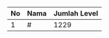 | No | Nama            | Jumlah Level |
|----|-----------------|--------------|
| 1  | #    |    1229        |
